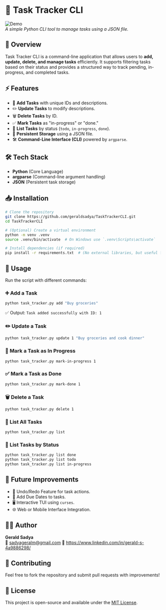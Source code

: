 # 📝 Task Tracker CLI

![Demo](demo.gif)  
*A simple Python CLI tool to manage tasks using a JSON file.*

## 🚀 Overview
Task Tracker CLI is a command-line application that allows users to **add, update, delete, and manage tasks** efficiently. It supports filtering tasks based on their status and provides a structured way to track pending, in-progress, and completed tasks.

## ⚡ Features
- 📌 **Add Tasks** with unique IDs and descriptions.
- ✏️ **Update Tasks** to modify descriptions.
- 🗑️ **Delete Tasks** by ID.
- ✅ **Mark Tasks** as "in-progress" or "done."
- 📜 **List Tasks** by status (`todo`, `in-progress`, `done`).
- 💾 **Persistent Storage** using a JSON file.
- 🛠️ **Command-Line Interface (CLI)** powered by `argparse`.

## 🛠 Tech Stack
- **Python** (Core Language)
- **argparse** (Command-line argument handling)
- **JSON** (Persistent task storage)

## 📥 Installation
```sh
# Clone the repository
git clone https://github.com/geraldsadya/TaskTrackerCLI.git
cd TaskTrackerCLI

# (Optional) Create a virtual environment
python -m venv .venv
source .venv/bin/activate  # On Windows use `.venv\Scripts\activate`

# Install dependencies (if required)
pip install -r requirements.txt  # (No external libraries, but useful for future expansion)
```

## 🎯 Usage
Run the script with different commands:

### ➕ **Add a Task**
```sh
python task_tracker.py add "Buy groceries"
```
✅ Output: `Task added successfully with ID: 1`

### ✏️ **Update a Task**
```sh
python task_tracker.py update 1 "Buy groceries and cook dinner"
```

### 🚧 **Mark a Task as In Progress**
```sh
python task_tracker.py mark-in-progress 1
```

### ✅ **Mark a Task as Done**
```sh
python task_tracker.py mark-done 1
```

### 🗑️ **Delete a Task**
```sh
python task_tracker.py delete 1
```

### 📜 **List All Tasks**
```sh
python task_tracker.py list
```

### 📂 **List Tasks by Status**
```sh
python task_tracker.py list done
python task_tracker.py list todo
python task_tracker.py list in-progress
```

## 🎯 Future Improvements
- 🔄 Undo/Redo Feature for task actions.
- 📅 Add Due Dates to tasks.
- 🖥️ Interactive TUI using `curses`.
- 🌐 Web or Mobile Interface Integration.

## 🧑‍💻 Author
**Gerald Sadya**  
📧 sadyageralm@gmail.com 
🔗 https://www.linkedin.com/in/gerald-s-4a9886298/  

## 🤝 Contributing
Feel free to fork the repository and submit pull requests with improvements!

## 📜 License
This project is open-source and available under the [MIT License](LICENSE).

